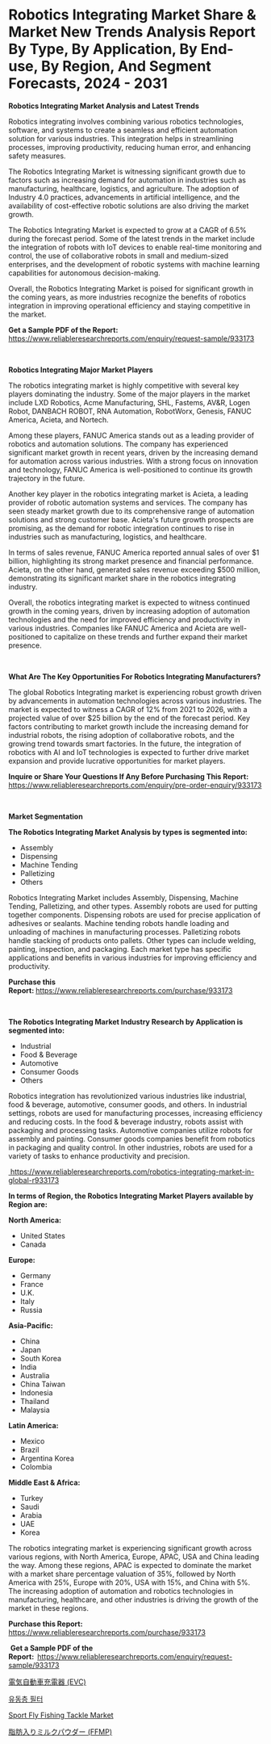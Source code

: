 <p><h1>Robotics Integrating Market Share & Market New Trends Analysis Report By Type, By Application, By End-use, By Region, And Segment Forecasts, 2024 - 2031</h1></p><p><strong>Robotics Integrating Market Analysis and Latest Trends</strong></p>
<p><p>Robotics integrating involves combining various robotics technologies, software, and systems to create a seamless and efficient automation solution for various industries. This integration helps in streamlining processes, improving productivity, reducing human error, and enhancing safety measures.</p><p>The Robotics Integrating Market is witnessing significant growth due to factors such as increasing demand for automation in industries such as manufacturing, healthcare, logistics, and agriculture. The adoption of Industry 4.0 practices, advancements in artificial intelligence, and the availability of cost-effective robotic solutions are also driving the market growth.</p><p>The Robotics Integrating Market is expected to grow at a CAGR of 6.5% during the forecast period. Some of the latest trends in the market include the integration of robots with IoT devices to enable real-time monitoring and control, the use of collaborative robots in small and medium-sized enterprises, and the development of robotic systems with machine learning capabilities for autonomous decision-making.</p><p>Overall, the Robotics Integrating Market is poised for significant growth in the coming years, as more industries recognize the benefits of robotics integration in improving operational efficiency and staying competitive in the market.</p></p>
<p><strong>Get a Sample PDF of the Report:&nbsp;</strong> <a href="https://www.reliableresearchreports.com/enquiry/request-sample/933173">https://www.reliableresearchreports.com/enquiry/request-sample/933173</a></p>
<p>&nbsp;</p>
<p><strong>Robotics Integrating Major Market Players</strong></p>
<p><p>The robotics integrating market is highly competitive with several key players dominating the industry. Some of the major players in the market include LXD Robotics, Acme Manufacturing, SHL, Fastems, AV&R, Logen Robot, DANBACH ROBOT, RNA Automation, RobotWorx, Genesis, FANUC America, Acieta, and Nortech.</p><p>Among these players, FANUC America stands out as a leading provider of robotics and automation solutions. The company has experienced significant market growth in recent years, driven by the increasing demand for automation across various industries. With a strong focus on innovation and technology, FANUC America is well-positioned to continue its growth trajectory in the future.</p><p>Another key player in the robotics integrating market is Acieta, a leading provider of robotic automation systems and services. The company has seen steady market growth due to its comprehensive range of automation solutions and strong customer base. Acieta's future growth prospects are promising, as the demand for robotic integration continues to rise in industries such as manufacturing, logistics, and healthcare.</p><p>In terms of sales revenue, FANUC America reported annual sales of over $1 billion, highlighting its strong market presence and financial performance. Acieta, on the other hand, generated sales revenue exceeding $500 million, demonstrating its significant market share in the robotics integrating industry.</p><p>Overall, the robotics integrating market is expected to witness continued growth in the coming years, driven by increasing adoption of automation technologies and the need for improved efficiency and productivity in various industries. Companies like FANUC America and Acieta are well-positioned to capitalize on these trends and further expand their market presence.</p></p>
<p>&nbsp;</p>
<p><strong>What Are The Key Opportunities For Robotics Integrating Manufacturers?</strong></p>
<p><p>The global Robotics Integrating market is experiencing robust growth driven by advancements in automation technologies across various industries. The market is expected to witness a CAGR of 12% from 2021 to 2026, with a projected value of over $25 billion by the end of the forecast period. Key factors contributing to market growth include the increasing demand for industrial robots, the rising adoption of collaborative robots, and the growing trend towards smart factories. In the future, the integration of robotics with AI and IoT technologies is expected to further drive market expansion and provide lucrative opportunities for market players.</p></p>
<p><strong>Inquire or Share Your Questions If Any Before Purchasing This Report:</strong> <a href="https://www.reliableresearchreports.com/enquiry/pre-order-enquiry/933173">https://www.reliableresearchreports.com/enquiry/pre-order-enquiry/933173</a></p>
<p>&nbsp;</p>
<p><strong>Market Segmentation</strong></p>
<p><strong>The Robotics Integrating Market Analysis by types is segmented into:</strong></p>
<p><ul><li>Assembly</li><li>Dispensing</li><li>Machine Tending</li><li>Palletizing</li><li>Others</li></ul></p>
<p><p>Robotics Integrating Market includes Assembly, Dispensing, Machine Tending, Palletizing, and other types. Assembly robots are used for putting together components. Dispensing robots are used for precise application of adhesives or sealants. Machine tending robots handle loading and unloading of machines in manufacturing processes. Palletizing robots handle stacking of products onto pallets. Other types can include welding, painting, inspection, and packaging. Each market type has specific applications and benefits in various industries for improving efficiency and productivity.</p></p>
<p><strong>Purchase this Report:&nbsp;</strong><a href="https://www.reliableresearchreports.com/purchase/933173">https://www.reliableresearchreports.com/purchase/933173</a></p>
<p>&nbsp;</p>
<p><strong>The Robotics Integrating Market Industry Research by Application is segmented into:</strong></p>
<p><ul><li>Industrial</li><li>Food & Beverage</li><li>Automotive</li><li>Consumer Goods</li><li>Others</li></ul></p>
<p><p>Robotics integration has revolutionized various industries like industrial, food & beverage, automotive, consumer goods, and others. In industrial settings, robots are used for manufacturing processes, increasing efficiency and reducing costs. In the food & beverage industry, robots assist with packaging and processing tasks. Automotive companies utilize robots for assembly and painting. Consumer goods companies benefit from robotics in packaging and quality control. In other industries, robots are used for a variety of tasks to enhance productivity and precision.</p></p>
<p><a href="https://www.reliableresearchreports.com/robotics-integrating-market-in-global-r933173">&nbsp;https://www.reliableresearchreports.com/robotics-integrating-market-in-global-r933173</a></p>
<p><strong>In terms of Region, the Robotics Integrating Market Players available by Region are:</strong></p>
<p>
    <p> <strong> North America: </strong>
        <ul>
            <li>United States</li>
            <li>Canada</li>
        </ul>
        </p> 
    <p> <strong> Europe: </strong>
        <ul>
            <li>Germany</li>
            <li>France</li>
            <li>U.K.</li>
            <li>Italy</li>
            <li>Russia</li>
        </ul>
        </p> 
    <p> <strong> Asia-Pacific: </strong>
        <ul>
            <li>China</li>
            <li>Japan</li>
            <li>South Korea</li>
            <li>India</li>
            <li>Australia</li>
            <li>China Taiwan</li>
            <li>Indonesia</li>
            <li>Thailand</li>
            <li>Malaysia</li>
        </ul>
        </p> 
    <p> <strong> Latin America: </strong>
        <ul>
            <li>Mexico</li>
            <li>Brazil</li>
            <li>Argentina Korea</li>
            <li>Colombia</li>
        </ul>
        </p> 
    <p> <strong> Middle East & Africa: </strong>
        <ul>
            <li>Turkey</li>
            <li>Saudi</li>
            <li>Arabia</li>
            <li>UAE</li>
            <li>Korea</li>
        </ul>
    </p>
    </p>
<p><p>The robotics integrating market is experiencing significant growth across various regions, with North America, Europe, APAC, USA and China leading the way. Among these regions, APAC is expected to dominate the market with a market share percentage valuation of 35%, followed by North America with 25%, Europe with 20%, USA with 15%, and China with 5%. The increasing adoption of automation and robotics technologies in manufacturing, healthcare, and other industries is driving the growth of the market in these regions.</p></p>
<p><strong>Purchase this Report: </strong><a href="https://www.reliableresearchreports.com/purchase/933173">https://www.reliableresearchreports.com/purchase/933173</a></p>
<p>&nbsp;<strong>Get a Sample PDF of the Report:&nbsp;&nbsp;</strong><a href="https://www.reliableresearchreports.com/enquiry/request-sample/933173">https://www.reliableresearchreports.com/enquiry/request-sample/933173</a></p>
<p><strong></strong></p>
<p><p><a href="https://github.com/DudleyFerry/Market-Research-Report-List-1/blob/main/109556283732.md">電気自動車充電器 (EVC)</a></p><p><a href="https://github.com/JohnQuil1917/Market-Research-Report-List-1/blob/main/170466077515.md">유동층 필터</a></p><p><a href="https://github.com/JuliaFadel1922/Market-Research-Report-List-1/blob/main/sport-fly-fishing-tackle-market.md">Sport Fly Fishing Tackle Market</a></p><p><a href="https://github.com/DemarcusKuhlman/Market-Research-Report-List-1/blob/main/152943683731.md">脂肪入りミルクパウダー (FFMP)</a></p></p>